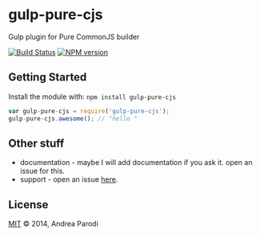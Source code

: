 # gulp-pure-cjs 

Gulp plugin for Pure CommonJS builder

[![Build Status](https://secure.travis-ci.org/parroit/gulp-pure-cjs.png?branch=master)](http://travis-ci.org/parroit/gulp-pure-cjs) [![NPM version](https://badge-me.herokuapp.com/api/npm/gulp-pure-cjs.png)](http://badges.enytc.com/for/npm/gulp-pure-cjs) 

## Getting Started
Install the module with: `npm install gulp-pure-cjs`

```javascript
var gulp-pure-cjs = require('gulp-pure-cjs');
gulp-pure-cjs.awesome(); // "hello "
```

## Other stuff

* documentation - maybe I will add documentation if you ask it. open an issue for this.
* support - open an issue [here](https://github.com/parroit/gulp-pure-cjs/issues).

## License
[MIT](http://opensource.org/licenses/MIT) © 2014, Andrea Parodi
